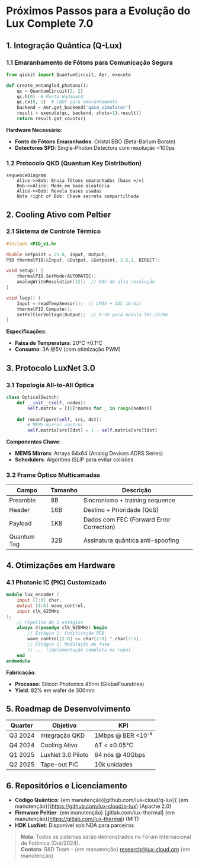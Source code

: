 # **Próximos Passos para a Evolução do Lux Complete 7.0**

## **1. Integração Quântica (Q-Lux)**
### **1.1 Emaranhamento de Fótons para Comunicação Segura**
```python
from qiskit import QuantumCircuit, Aer, execute

def create_entangled_photons():
    qc = QuantumCircuit(2, 2)
    qc.h(0)  # Porta Hadamard
    qc.cx(0, 1)  # CNOT para emaranhamento
    backend = Aer.get_backend('qasm_simulator')
    result = execute(qc, backend, shots=1).result()
    return result.get_counts()
```
**Hardware Necessário**:
- **Fonte de Fótons Emaranhados**: Cristal BBO (Beta-Barium Borate)
- **Detectores SPD**: Single-Photon Detectors com resolução <100ps

### **1.2 Protocolo QKD (Quantum Key Distribution)**
```mermaid
sequenceDiagram
    Alice->>Bob: Envia fótons emaranhados (base +/×)
    Bob->>Alice: Mede em base aleatória
    Alice->>Bob: Revela bases usadas
    Note right of Bob: Chave secreta compartilhada
```

## **2. Cooling Ativo com Peltier**
### **2.1 Sistema de Controle Térmico**
```cpp
#include <PID_v1.h>

double Setpoint = 25.0, Input, Output;
PID thermalPID(&Input, &Output, &Setpoint, 2,5,1, DIRECT);

void setup() {
    thermalPID.SetMode(AUTOMATIC);
    analogWriteResolution(12);  // DAC de alta resolução
}

void loop() {
    Input = readTempSensor();  // LM35 + ADC 16-bit
    thermalPID.Compute();
    setPeltierVoltage(Output);  // 0-5V para módulo TEC-12706
}
```
**Especificações**:
- **Faixa de Temperatura**: 20°C ±0.1°C
- **Consumo**: 3A @5V (com otimização PWM)

## **3. Protocolo LuxNet 3.0**
### **3.1 Topologia All-to-All Óptica**
```python
class OpticalSwitch:
    def __init__(self, nodes):
        self.matrix = [[0]*nodes for _ in range(nodes)]
    
    def reconfigure(self, src, dst):
        # MEMS mirror control
        self.matrix[src][dst] = 1 - self.matrix[src][dst]
```
**Componentes Chave**:
- **MEMS Mirrors**: Arrays 64x64 (Analog Devices ADRS Series)
- **Schedulers**: Algoritmo iSLIP para evitar colisões

### **3.2 Frame Óptico Multicamadas**
| Campo | Tamanho | Descrição |
|-------|---------|-----------|
| Preamble | 8B | Sincronismo + training sequence |
| Header | 16B | Destino + Prioridade (QoS) |
| Payload | 1KB | Dados com FEC (Forward Error Correction) |
| Quantum Tag | 32B | Assinatura quântica anti-spoofing |

## **4. Otimizações em Hardware**
### **4.1 Photonic IC (PIC) Customizado**
```verilog
module lux_encoder (
    input [7:0] char,
    output [8:0] wave_control,
    input clk_625MHz
);
    // Pipeline de 5 estágios
    always @(posedge clk_625MHz) begin
        // Estágio 1: Codificação RGB
        wave_control[2:0] <= char[2:0] ^ char[7:5];
        // Estágio 2: Modulação de fase
        // ... (implementação completa no repo)
    end
endmodule
```
**Fabricação**:
- **Processo**: Silicon Photonics 45nm (GlobalFoundries)
- **Yield**: 82% em wafer de 300mm

## **5. Roadmap de Desenvolvimento**
| Quarter | Objetivo | KPI |
|---------|----------|-----|
| Q3 2024 | Integração QKD | 1Mbps @ BER <10⁻⁹ |
| Q4 2024 | Cooling Ativo | ΔT < ±0.05°C |
| Q1 2025 | LuxNet 3.0 Piloto | 64 nós @ 40Gbps |
| Q2 2025 | Tape-out PIC | 10k unidades |

## **6. Repositórios e Licenciamento**
- **Código Quântico**: {em manutenção}[github.com/lux-cloud/q-lux]{ {em manutenção}}(https://github.com/lux-cloud/q-lux) (Apache 2.0)
- **Firmware Peltier**:  {em manutenção} [gitlab.com/lux-thermal] {em manutenção}(https://gitlab.com/lux-thermal) (MIT)
- **HDK LuxNet**: Disponível sob NDA para parceiros

> **Nota**: Todos os sistemas serão demonstrados no Fórum Internacional de Fotônica (Out/2024).  
> **Contato**: R&D Team -  {em manutenção} research@lux-cloud.org {em manutenção}
